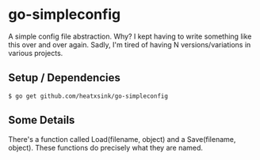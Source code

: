 go-simpleconfig
===============

A simple config file abstraction. Why? I kept having to write something like this over and over again. Sadly, I'm tired of having N versions/variations in various projects.

Setup / Dependencies
--------------------

	$ go get github.com/heatxsink/go-simpleconfig

Some Details
------------

There's a function called Load(filename, object) and a Save(filename, object). These functions do precisely what they are named.